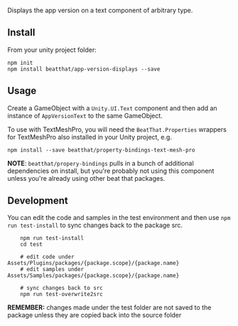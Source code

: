 Displays the app version on a text component of arbitrary type.

## Install

From your unity project folder:

    npm init
    npm install beatthat/app-version-displays --save

## Usage

Create a GameObject with a ```Unity.UI.Text``` component and then add an instance of ```AppVersionText``` to the same GameObject.

To use with TextMeshPro, you will need the ```BeatThat.Properties``` wrappers for TextMeshPro also installed in your Unity project, e.g.

```
npm install --save beatthat/property-bindings-text-mesh-pro
```

**NOTE**: ```beatthat/propery-bindings``` pulls in a bunch of additional dependencies on install, but you're probably not using this component unless you're already using other beat that packages.

## Development

You can edit the code and samples in the test environment and then use ```npm run test-install``` to sync changes back to the package src.

```
    npm run test-install
    cd test

    # edit code under Assets/Plugins/packages/{package.scope}/{package.name}
    # edit samples under Assets/Samples/packages/{package.scope}/{package.name}

    # sync changes back to src
    npm run test-overwrite2src
```

**REMEMBER:** changes made under the test folder are not saved to the package
unless they are copied back into the source folder
